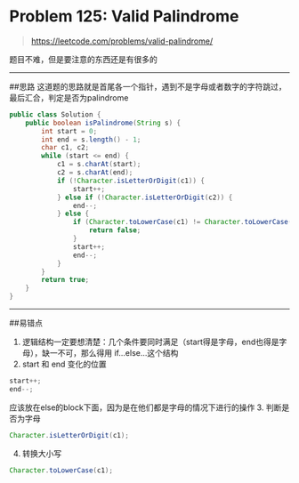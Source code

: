 # Problem 125: Valid Palindrome


> https://leetcode.com/problems/valid-palindrome/

题目不难，但是要注意的东西还是有很多的

-----------------------------
##思路
这道题的思路就是首尾各一个指针，遇到不是字母或者数字的字符跳过，最后汇合，判定是否为palindrome

```java
public class Solution {
    public boolean isPalindrome(String s) {
        int start = 0;
        int end = s.length() - 1;
        char c1, c2;
        while (start <= end) {
            c1 = s.charAt(start);
            c2 = s.charAt(end);
            if (!Character.isLetterOrDigit(c1)) {
                start++;
            } else if (!Character.isLetterOrDigit(c2)) {
                end--;
            } else {
                if (Character.toLowerCase(c1) != Character.toLowerCase(c2)) {
                    return false;
                }
                start++;
                end--;
            }
        }
        return true;
    }
}
```
----------------------------------
##易错点
1. 逻辑结构一定要想清楚：几个条件要同时满足（start得是字母，end也得是字母），缺一不可，那么得用 if...else...这个结构
2. start 和 end 变化的位置 
```java
start++;
end--;
```
应该放在else的block下面，因为是在他们都是字母的情况下进行的操作
3. 判断是否为字母
```java
Character.isLetterOrDigit(c1);
```
4. 转换大小写
```java
Character.toLowerCase(c1);
```